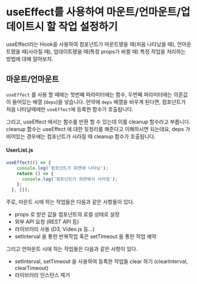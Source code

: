 # useEffect를 사용하여 마운트/언마운트/업데이트시 할 작업 설정하기

useEffect라는 Hook을 사용하여 컴포넌트가 마운트됐을 때(처음 나타났을 때), 언마운트됐을 때(사라질 때), 업데이트됐을 때(특정 props가 바뀔 때) 특정 작업을 처리하는 방법에 대해 알아보자.

## 마운트/언마운트

`useEffect` 를 사용 할 때에는 첫번째 파라미터에는 함수, 두번째 파라미터에는 의존값이 들어있는 배열 (`deps`)을 넣습니다. 만약에 `deps` 배열을 비우게 된다면, 컴포넌트가 처음 나타날때에만 `useEffect`에 등록한 함수가 호출됩니다.

그리고, useEffect 에서는 함수를 반환 할 수 있는데 이를 cleanup 함수라고 부릅니다. cleanup 함수는 useEffect 에 대한 뒷정리를 해준다고 이해하시면 되는데요, deps 가 비어있는 경우에는 컴포넌트가 사라질 때 cleanup 함수가 호출됩니다.

#### UserList.js

```javascript
useEffect(() => {
    console.log('컴포넌트가 화면에 나타남');
    return () => {
      console.log('컴포넌트가 화면에서 사라짐');
    };
  }, []);
```

주로, 마운트 시에 하는 작업들은 다음과 같은 사항들이 있다.

* props 로 받은 값을 컴포넌트의 로컬 상태로 설정
* 외부 API 요청 (REST API 등)
* 라이브러리 사용 (D3, Video.js 등...)
* setInterval 을 통한 반복작업 혹은 setTimeout 을 통한 작업 예약

그리고 언마운트 시에 하는 작업들은 다음과 같은 사항이 있다.

* setInterval, setTimeout 을 사용하여 등록한 작업들 clear 하기 (clearInterval, clearTimeout)
* 라이브러리 인스턴스 제거